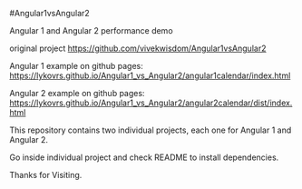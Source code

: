 #Angular1vsAngular2

Angular 1 and Angular 2  performance demo

original project https://github.com/vivekwisdom/Angular1vsAngular2

Angular 1 example on github pages: https://lykovrs.github.io/Angular1_vs_Angular2/angular1calendar/index.html

Angular 2 example on github pages: 
https://lykovrs.github.io/Angular1_vs_Angular2/angular2calendar/dist/index.html


This repository contains two individual projects, each one for Angular 1 and Angular 2.

Go inside individual project and check README to install dependencies.

Thanks for Visiting.
